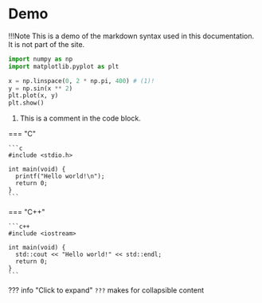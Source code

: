 # Demo

!!!Note
    This is a demo of the markdown syntax used in this documentation. It is not
    part of the site.

```python linenums="1"  title="my_file.py"
import numpy as np
import matplotlib.pyplot as plt

x = np.linspace(0, 2 * np.pi, 400) # (1)!
y = np.sin(x ** 2)
plt.plot(x, y)
plt.show()
```

1. This is a comment in the code block.

=== "C"

    ```c
    #include <stdio.h>

    int main(void) {
      printf("Hello world!\n");
      return 0;
    }
    ```

=== "C++"

    ```c++
    #include <iostream>

    int main(void) {
      std::cout << "Hello world!" << std::endl;
      return 0;
    }
    ```

??? info "Click to expand"
    `???` makes for collapsible content
